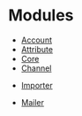 # Modules

 * [Account](backend/modules/account.md)
 * [Attribute](backend/modules/attribute.md)
 * [Core](backend/modules/core.md)
 * [Channel](backend/modules/channel.md) 
  <!--- * [Connector](backend/modules/connector.md) --->
  <!--- * [Connector magento](backend/modules/connector-magento.md) --->
 * [Importer](backend/modules/importer.md)
  <!--- * [Segment](backend/modules/segment.md) --->
 * [Mailer](backend/modules/mailer.md)
